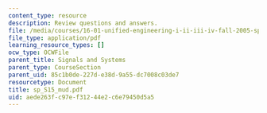 ```yaml
---
content_type: resource
description: Review questions and answers.
file: /media/courses/16-01-unified-engineering-i-ii-iii-iv-fall-2005-spring-2006/aede263fc97ef31244e2c6e79450d5a5_sp_S15_mud.pdf
file_type: application/pdf
learning_resource_types: []
ocw_type: OCWFile
parent_title: Signals and Systems
parent_type: CourseSection
parent_uid: 85c1b0de-227d-e38d-9a55-dc7008c03de7
resourcetype: Document
title: sp_S15_mud.pdf
uid: aede263f-c97e-f312-44e2-c6e79450d5a5
---
```

